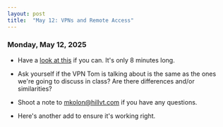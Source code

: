 ```yaml
---
layout: post
title:  "May 12: VPNs and Remote Access"
---
```


### Monday, May 12, 2025
- Have a [look at this](https://www.youtube.com/watch?v=WVDQEoe6ZWY) if you can. It's only 8 minutes long.
- Ask yourself if the VPN Tom is talking about is the same as the ones we're going to discuss in class? Are there differences and/or similarities?

- Shoot a note to mkolon@hillvt.com if you have any questions.  

- Here's another add to ensure it's working right.

